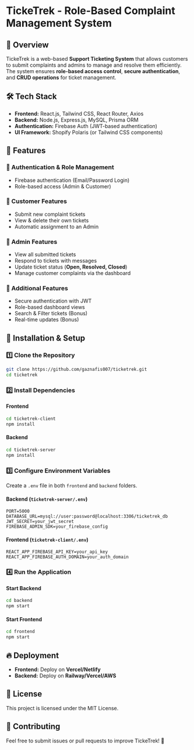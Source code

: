 # TickeTrek - Role-Based Complaint Management System

## 🚀 Overview
TickeTrek is a web-based **Support Ticketing System** that allows customers to submit complaints and admins to manage and resolve them efficiently. The system ensures **role-based access control**, **secure authentication**, and **CRUD operations** for ticket management.

## 🛠 Tech Stack
- **Frontend:** React.js, Tailwind CSS, React Router, Axios
- **Backend:** Node.js, Express.js, MySQL, Prisma ORM
- **Authentication:** Firebase Auth (JWT-based authentication)
- **UI Framework:** Shopify Polaris (or Tailwind CSS components)

## 📌 Features
### 🔹 Authentication & Role Management
- Firebase authentication (Email/Password Login)
- Role-based access (Admin & Customer)

### 🔹 Customer Features
- Submit new complaint tickets
- View & delete their own tickets
- Automatic assignment to an Admin

### 🔹 Admin Features
- View all submitted tickets
- Respond to tickets with messages
- Update ticket status (**Open, Resolved, Closed**)
- Manage customer complaints via the dashboard

### 🔹 Additional Features
- Secure authentication with JWT
- Role-based dashboard views
- Search & Filter tickets (Bonus)
- Real-time updates (Bonus)

## 🎯 Installation & Setup
### 1️⃣ Clone the Repository
```bash
git clone https://github.com/gaznafis007/ticketrek.git
cd ticketrek
```

### 2️⃣ Install Dependencies
#### **Frontend**
```bash
cd ticketrek-client
npm install
```
#### **Backend**
```bash
cd ticketrek-server
npm install
```

### 3️⃣ Configure Environment Variables
Create a `.env` file in both `frontend` and `backend` folders.
#### **Backend (`ticketrek-server/.env`)**
```
PORT=5000
DATABASE_URL=mysql://user:password@localhost:3306/ticketrek_db
JWT_SECRET=your_jwt_secret
FIREBASE_ADMIN_SDK=your_firebase_config
```

#### **Frontend (`ticketrek-client/.env`)**
```
REACT_APP_FIREBASE_API_KEY=your_api_key
REACT_APP_FIREBASE_AUTH_DOMAIN=your_auth_domain
```

### 4️⃣ Run the Application
#### **Start Backend**
```bash
cd backend
npm start
```
#### **Start Frontend**
```bash
cd frontend
npm start
```

## 🔥 Deployment
- **Frontend:** Deploy on **Vercel/Netlify**
- **Backend:** Deploy on **Railway/Vercel/AWS**

## 📜 License
This project is licensed under the MIT License.

## 📩 Contributing
Feel free to submit issues or pull requests to improve TickeTrek! 🎉

